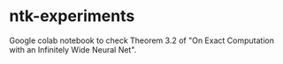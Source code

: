 # ntk-experiments

Google colab notebook to check Theorem 3.2 of "On Exact Computation with an Infinitely Wide Neural Net".

